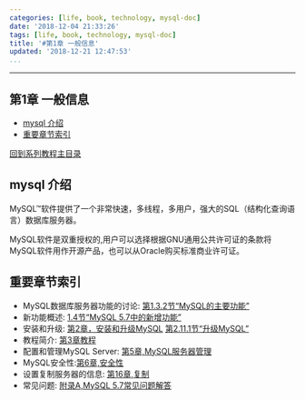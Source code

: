 ```yaml
---
categories: [life, book, technology, mysql-doc]
date: '2018-12-04 21:33:26'
tags: [life, book, technology, mysql-doc]
title: '#第1章 一般信息'
updated: '2018-12-21 12:47:53'
...
```

---
## 第1章 一般信息
<!-- MarkdownTOC -->

- [mysql 介绍](#mysql-%E4%BB%8B%E7%BB%8D)
- [重要章节索引](#%E9%87%8D%E8%A6%81%E7%AB%A0%E8%8A%82%E7%B4%A2%E5%BC%95)

<!-- /MarkdownTOC -->
[回到系列教程主目录](../index.md)
<a id="mysql-%E4%BB%8B%E7%BB%8D"></a>
## mysql 介绍
MySQL™软件提供了一个非常快速，多线程，多用户，强大的SQL（结构化查询语言）数据库服务器。

MySQL软件是双重授权的,用户可以选择根据GNU通用公共许可证的条款将MySQL软件用作开源产品，也可以从Oracle购买标准商业许可证。

<a id="%E9%87%8D%E8%A6%81%E7%AB%A0%E8%8A%82%E7%B4%A2%E5%BC%95"></a>
## 重要章节索引
-   MySQL数据库服务器功能的讨论: [第1.3.2节“MySQL的主要功能”]()
-   新功能概述: [1.4节“MySQL 5.7中的新增功能”]()
-   安装和升级: [第2章，安装和升级MySQL]() [ 第2.11.1节“升级MySQL”]()
-   教程简介: [第3章教程]()
-   配置和管理MySQL Server: [第5章,MySQL服务器管理]()
-   MySQL安全性:[第6章,安全性]()
-   设置复制服务器的信息: [第16章,复制]()
-   常见问题: [附录A,MySQL 5.7常见问题解答]()
